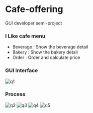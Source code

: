 # Cafe-offering
GUI developer semi-project 

### I Like cafe menu
- Beverage : Show the beverage detail
- Bakery : Show the bakery detail
- Order : Order and calculate price

### GUI Interface
![q1](https://user-images.githubusercontent.com/71135805/213907762-36bc3243-839b-43b5-845d-9e857b83d0bf.png)


### Process
![q2](https://user-images.githubusercontent.com/71135805/213907819-7946dade-42f5-4dab-83d0-b0ff41be96a2.png)
![q3](https://user-images.githubusercontent.com/71135805/213907821-9b7aae07-d319-4ceb-8750-70309eec9078.png)
![q4](https://user-images.githubusercontent.com/71135805/213907822-16cb3c8b-094c-496c-b5af-7df839fbb972.png)
![q5](https://user-images.githubusercontent.com/71135805/213907823-1464e648-3f51-4232-92e4-73503423fe53.png)
